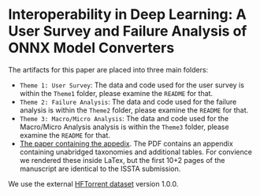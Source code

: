 # Interoperability in Deep Learning: A User Survey and Failure Analysis of ONNX Model Converters
The artifacts for this paper are placed into three main folders:
- `Theme 1: User Survey`: The data and code used for the user survey is within the `Theme1` folder, please examine the `README` for that.
-  `Theme 2: Failure Analysis`: The data and code used for the failure analysis is within the `Theme2` folder, please examine the `README` for that.
-  `Theme 3: Macro/Micro Analysis`: The data and code used for the Macro/Micro Analysis analysis is within the `Theme3` folder, please examine the `README` for that.
- [The paper containing the appedix](/ISSTA_24__Analysis_of_Failures_in_Deep_Learning_Interoperability_A_Case_Study_in_the_ONNX_Ecosystem_appendix.pdf). The PDF contains an appendix containing unabridged taxonomies and additional tables.
For convience we rendered these inside LaTex, but the first 10+2 pages of the manuscript are identical to the ISSTA submission.


We use the external [HFTorrent dataset](https://zenodo.org/record/7556031) version 1.0.0. 